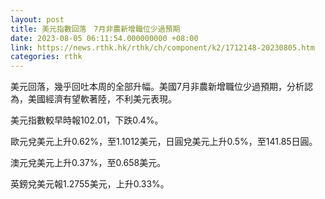 ```yaml
---
layout: post
title: 美元指數回落　7月非農新增職位少過預期
date: 2023-08-05 06:11:54.000000000 +08:00
link: https://news.rthk.hk/rthk/ch/component/k2/1712148-20230805.htm
categories: rthk
---
```


美元回落，幾乎回吐本周的全部升幅。美國7月非農新增職位少過預期，分析認為，美國經濟有望軟著陸，不利美元表現。

美元指數較早時報102.01，下跌0.4%。

歐元兌美元上升0.62%，至1.1012美元，日圓兌美元上升0.5%，至141.85日圓。

澳元兌美元上升0.37%，至0.658美元。

英鎊兌美元報1.2755美元，上升0.33%。
